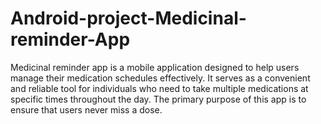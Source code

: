 # Android-project-Medicinal-reminder-App
 Medicinal reminder app is a mobile application designed to help users manage their medication schedules effectively. It serves as a convenient and reliable tool for individuals who need to take multiple medications at specific times throughout the day. The primary purpose of this app is to ensure that users never miss a dose.
